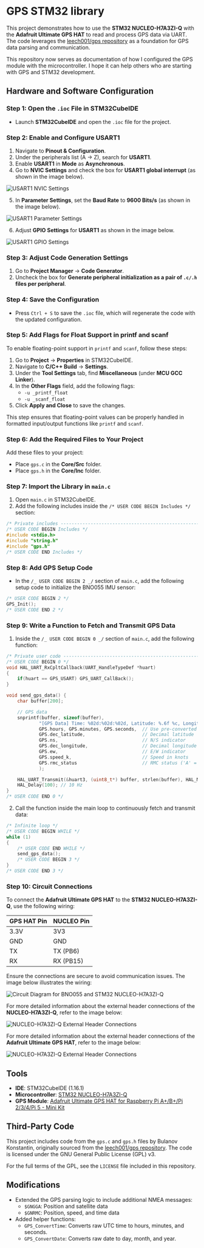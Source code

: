 # GPS STM32 library

This project demonstrates how to use the **STM32 NUCLEO-H7A3ZI-Q** with the **Adafruit Ultimate GPS HAT** to read and process GPS data via UART. The code leverages the [leech001/gps repository](https://github.com/leech001/gps) as a foundation for GPS data parsing and communication.

This repository now serves as documentation of how I configured the GPS module with the microcontroller. I hope it can help others who are starting with GPS and STM32 development.

## Hardware and Software Configuration

### Step 1: Open the `.ioc` File in STM32CubeIDE

-   Launch **STM32CubeIDE** and open the `.ioc` file for the project.

### Step 2: Enable and Configure USART1

1. Navigate to **Pinout & Configuration**.
2. Under the peripherals list (A → Z), search for **USART1**.
3. Enable **USART1** in **Mode** as **Asynchronous**.
4. Go to **NVIC Settings** and check the box for **USART1 global interrupt** (as shown in the image below).

![USART1 NVIC Settings](/img/nvic_settings.png)

5. In **Parameter Settings**, set the **Baud Rate** to **9600 Bits/s** (as shown in the image below).

![USART1 Parameter Settings](/img/parameter_settings.png)

6. Adjust **GPIO Settings** for **USART1** as shown in the image below.

![USART1 GPIO Settings](/img/gpio_settings.png)

### Step 3: Adjust Code Generation Settings

1. Go to **Project Manager** → **Code Generator**.
2. Uncheck the box for **Generate peripheral initialization as a pair of `.c/.h` files per peripheral**.

### Step 4: Save the Configuration

-   Press `Ctrl + S` to save the `.ioc` file, which will regenerate the code with the updated configuration.

### Step 5: Add Flags for Float Support in printf and scanf

To enable floating-point support in `printf` and `scanf`, follow these steps:

1. Go to **Project** → **Properties** in STM32CubeIDE.
2. Navigate to **C/C++ Build** → **Settings**.
3. Under the **Tool Settings** tab, find **Miscellaneous** (under **MCU GCC Linker**).
4. In the **Other Flags** field, add the following flags:
    - `-u _printf_float`
    - `-u _scanf_float`
5. Click **Apply and Close** to save the changes.

This step ensures that floating-point values can be properly handled in formatted input/output functions like `printf` and `scanf`.

### Step 6: Add the Required Files to Your Project

Add these files to your project:

-   Place `gps.c` in the **Core/Src** folder.
-   Place `gps.h` in the **Core/Inc** folder.

### Step 7: Import the Library in `main.c`

1. Open `main.c` in STM32CubeIDE.
2. Add the following includes inside the `/* USER CODE BEGIN Includes */` section:

```c
/* Private includes ----------------------------------------------------------*/
/* USER CODE BEGIN Includes */
#include <stdio.h>
#include "string.h"
#include "gps.h"
/* USER CODE END Includes */
```

### Step 8: Add GPS Setup Code

-   In the `/_ USER CODE BEGIN 2 _/` section of `main.c`, add the following setup code to initialize the BNO055 IMU sensor:

```c
/* USER CODE BEGIN 2 */
GPS_Init();
/* USER CODE END 2 */
```

### Step 9: Write a Function to Fetch and Transmit GPS Data

1.  Inside the `/_ USER CODE BEGIN 0 _/` section of `main.c`, add the following function:

```c
/* Private user code ---------------------------------------------------------*/
/* USER CODE BEGIN 0 */
void HAL_UART_RxCpltCallback(UART_HandleTypeDef *huart)
{
	if(huart == GPS_USART) GPS_UART_CallBack();
}

void send_gps_data() {
	char buffer[200];

	// GPS data
	snprintf(buffer, sizeof(buffer),
			"[GPS Data] Time: %02d:%02d:%02d, Latitude: %.6f %c, Longitude: %.6f %c, Speed: %.2f knots, Status: %c\r\n",
			GPS.hours, GPS.minutes, GPS.seconds,  // Use pre-converted time
			GPS.dec_latitude,                     // Decimal latitude
			GPS.ns,                               // N/S indicator
			GPS.dec_longitude,                    // Decimal longitude
			GPS.ew,                               // E/W indicator
			GPS.speed_k,                          // Speed in knots
			GPS.rmc_status                        // RMC status ('A' = active, 'V' = void)
			);

	HAL_UART_Transmit(&huart3, (uint8_t*) buffer, strlen(buffer), HAL_MAX_DELAY);
	HAL_Delay(100); // 10 Hz
}
/* USER CODE END 0 */
```

2. Call the function inside the main loop to continuously fetch and transmit data:

```c
/* Infinite loop */
/* USER CODE BEGIN WHILE */
while (1)
{
    /* USER CODE END WHILE */
    send_gps_data();
    /* USER CODE BEGIN 3 */
}
/* USER CODE END 3 */
```

### Step 10: Circuit Connections

To connect the **Adafruit Ultimate GPS HAT** to the **STM32 NUCLEO-H7A3ZI-Q**, use the following wiring:

| **GPS HAT Pin** | **NUCLEO Pin** |
| --------------- | -------------- |
| 3.3V            | 3V3            |
| GND             | GND            |
| TX              | TX (PB6)       |
| RX              | RX (PB15)      |

Ensure the connections are secure to avoid communication issues. The image below illustrates the wiring:

![Circuit Diagram for BNO055 and STM32 NUCLEO-H7A3ZI-Q](/img/gps_circuit_diagram.png)

For more detailed information about the external header connections of the **NUCLEO-H7A3ZI-Q**, refer to the image below:

![NUCLEO-H7A3ZI-Q External Header Connections](/img/extension_connectors_stm32_h7.png)

For more detailed information about the external header connections of the **Adafruit Ultimate GPS HAT**, refer to the image below:

![NUCLEO-H7A3ZI-Q External Header Connections](/img/extension_connectors_adafruit_gps.png)

## Tools

-   **IDE**: STM32CubeIDE (1.16.1)
-   **Microcontroller**: [STM32 NUCLEO-H7A3ZI-Q](https://www.st.com/en/evaluation-tools/nucleo-h7a3zi-q.html)
-   **GPS Module**: [Adafruit Ultimate GPS HAT for Raspberry Pi A+/B+/Pi 2/3/4/Pi 5 - Mini Kit](https://www.adafruit.com/product/2324)

## Third-Party Code

This project includes code from the `gps.c` and `gps.h` files by Bulanov Konstantin, originally sourced from the [leech001/gps repository](https://github.com/leech001/gps). The code is licensed under the GNU General Public License (GPL) v3.

For the full terms of the GPL, see the `LICENSE` file included in this repository.

## Modifications

-   Extended the GPS parsing logic to include additional NMEA messages:
    -   `$GNGGA`: Position and satellite data
    -   `$GNRMC`: Position, speed, and time data
-   Added helper functions:
    -   `GPS_ConvertTime`: Converts raw UTC time to hours, minutes, and seconds.
    -   `GPS_ConvertDate`: Converts raw date to day, month, and year.
